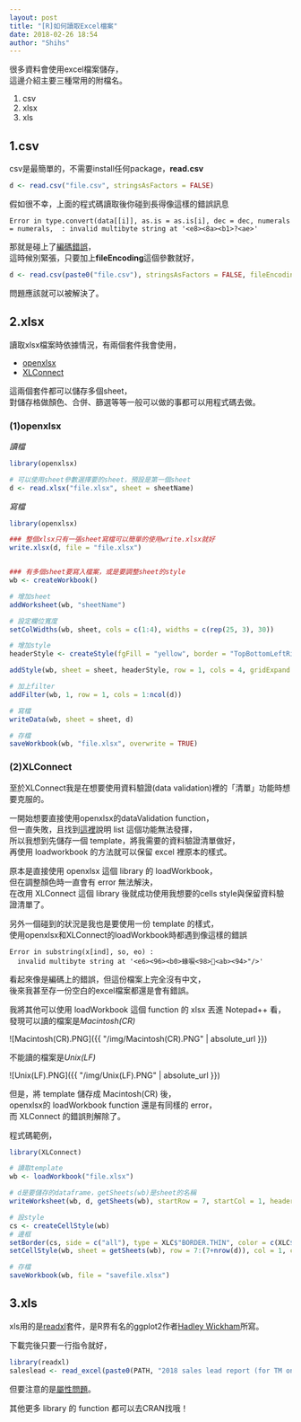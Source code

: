```yaml
---
layout: post
title: "[R]如何讀取Excel檔案"
date: 2018-02-26 18:54
author: "Shihs"
---
```


很多資料會使用excel檔案儲存，<br>
這邊介紹主要三種常用的附檔名。<br>
1. csv
2. xlsx
3. xls



## **1.csv**<br>
csv是最簡單的，不需要install任何package，**read.csv**

```R
d <- read.csv("file.csv", stringsAsFactors = FALSE) 
```
假如很不幸，上面的程式碼讀取後你碰到長得像這樣的錯誤訊息
```
Error in type.convert(data[[i]], as.is = as.is[i], dec = dec, numerals = numerals,  : invalid multibyte string at '<e8><8a><b1>?<ae>'
```
那就是碰上了[編碼錯誤](https://shihs.github.io/blog/2018/01/17/R-read.csv%E5%87%BA%E7%8F%BE%E7%B7%A8%E7%A2%BC%E9%8C%AF%E8%AA%A4%E8%A8%8A%E6%81%AF/)，<br>
這時候別緊張，只要加上**fileEncoding**這個參數就好，<br>
```R
d <- read.csv(paste0("file.csv"), stringsAsFactors = FALSE, fileEncoding = "UTF-8") 
```
問題應該就可以被解決了。<br>


## **2.xlsx**<br>
讀取xlsx檔案時依據情況，有兩個套件我會使用，<br>
- [openxlsx](https://cran.r-project.org/web/packages/openxlsx/openxlsx.pdf)<br>
- [XLConnect](https://cran.r-project.org/web/packages/XLConnect/XLConnect.pdf)<br>

這兩個套件都可以儲存多個sheet，<br>
對儲存格做顏色、合併、篩選等等一般可以做的事都可以用程式碼去做。


### **(1)openxlsx**

*讀檔*
```R
library(openxlsx)

# 可以使用sheet參數選擇要的sheet，預設是第一個sheet
d <- read.xlsx("file.xlsx", sheet = sheetName)
```

*寫檔*
```R
library(openxlsx)

### 整個xlsx只有一張sheet寫檔可以簡單的使用write.xlsx就好
write.xlsx(d, file = "file.xlsx")


### 有多個sheet要寫入檔案，或是要調整sheet的style
wb <- createWorkbook()

# 增加sheet
addWorksheet(wb, "sheetName")

# 設定欄位寬度
setColWidths(wb, sheet, cols = c(1:4), widths = c(rep(25, 3), 30))

# 增加style
headerStyle <- createStyle(fgFill = "yellow", border = "TopBottomLeftRight", halign = "center", textDecoration = "bold", fontSize = 12)

addStyle(wb, sheet = sheet, headerStyle, row = 1, cols = 4, gridExpand = TRUE, stack = TRUE)

# 加上filter
addFilter(wb, 1, row = 1, cols = 1:ncol(d))

# 寫檔
writeData(wb, sheet = sheet, d)

# 存檔
saveWorkbook(wb, "file.xlsx", overwrite = TRUE)
```

### **(2)XLConnect**<br>
至於XLConnect我是在想要使用資料驗證(data validation)裡的「清單」功能時想要克服的。

一開始想要直接使用openxlsx的dataValidation function，<br>
但一直失敗，且找到[這裡](https://rdrr.io/cran/openxlsx/man/dataValidation.html)說明 list 這個功能無法發揮，<br>
所以我想到先儲存一個 template，將我需要的資料驗證清單做好，<br>
再使用 loadworkbook 的方法就可以保留 excel 裡原本的樣式。

原本是直接使用 openxlsx 這個 library 的 loadWorkbook，<br>
但在調整顏色時一直會有 error 無法解決，<br>
在改用 XLConnect 這個 library 後就成功使用我想要的cells style與保留資料驗證清單了。<br>

另外一個碰到的狀況是我也是要使用一份 template 的樣式，<br>
使用openxlsx和XLConnect的loadWorkbook時都遇到像這樣的錯誤

```
Error in substring(x[ind], so, eo) : 
  invalid multibyte string at '<e6><96><b0>蝝唳<98><ab><94>"/>'
```

看起來像是編碼上的錯誤，但這份檔案上完全沒有中文，<br>
後來我甚至存一份空白的excel檔案都還是會有錯誤。

我將其他可以使用 loadWorkbook 這個 function 的 xlsx 丟進 Notepad++ 看，<br>
發現可以讀的檔案是*Macintosh(CR)*

![Macintosh(CR).PNG]({{ "/img/Macintosh(CR).PNG" | absolute_url }})

不能讀的檔案是*Unix(LF)*

![Unix(LF).PNG]({{ "/img/Unix(LF).PNG" | absolute_url }})

但是，將 template 儲存成 Macintosh(CR) 後，<br>
openxlsx的 loadWorkbook function 還是有同樣的 error，<br>
而 XLConnect 的錯誤則解除了。

程式碼範例，<br>
```R
library(XLConnect)

# 讀取template
wb <- loadWorkbook("file.xlsx")

# d是要儲存的dataframe，getSheets(wb)是sheet的名稱
writeWorksheet(wb, d, getSheets(wb), startRow = 7, startCol = 1, header = FALSE)

# 設style
cs <- createCellStyle(wb)
# 邊框
setBorder(cs, side = c("all"), type = XLC$"BORDER.THIN", color = c(XLC$"COLOR.BLACK"))
setCellStyle(wb, sheet = getSheets(wb), row = 7:(7+nrow(d)), col = 1, cellstyle = cs)

# 存檔
saveWorkbook(wb, file = "savefile.xlsx")

```




## 3.xls<br>
xls用的是[readxl](https://cran.r-project.org/web/packages/readxl/readxl.pdf)套件，是R界有名的ggplot2作者[Hadley Wickham](http://hadley.nz/)所寫。<br>

下載完後只要一行指令就好，
```R
library(readxl)
saleslead <- read_excel(paste0(PATH, "2018 sales lead report (for TM only).xls"), sheet = "Raw Data")
```
但要注意的是[屬性問題](http://readxl.tidyverse.org/articles/cell-and-column-types.html#excel-types-r-types-col_types)。


其他更多 library 的 function 都可以去CRAN找哦！
